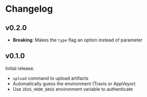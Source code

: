 # Changelog

## v0.2.0

 - **Breaking**: Makes the `type` flag an option instead of parameter

## v0.1.0

Initial release.

 - `upload` command to upload artifacts
 - Automatically guess the environment (Travis or AppVeyor)
 - Use `ZEUS_HOOK_BASE` environment variable to authenticate
